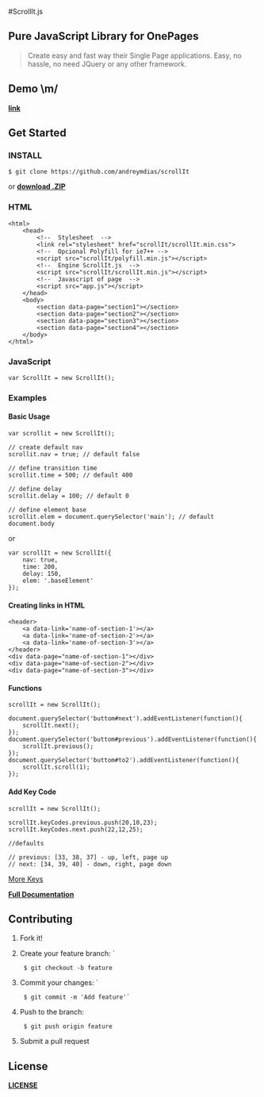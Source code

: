 #ScrollIt.js

## Pure JavaScript Library for OnePages

>Create easy and fast way their Single Page applications.
>Easy, no hassle, no need JQuery or any other framework.

## Demo \m/
    
**[link](http://andreymdias.github.io/scrollIt/)**
    
## Get Started

### INSTALL

    $ git clone https://github.com/andreymdias/scrollIt
    
or **[download .ZIP](https://github.com/andreymdias/scrollIt/archive/master.zip)**

### HTML

    <html>    
        <head>
            <!--  Stylesheet  -->
            <link rel="stylesheet" href="scrollIt/scrollIt.min.css">
            <!--  Opcional Polyfill for ie7++ -->
            <script src="scrollIt/polyfill.min.js"></script>
            <!--  Engine ScrollIt.js  -->
            <script src="scrollIt/scrollIt.min.js"></script>
            <!--  Javascript of page  -->
            <script src="app.js"></script>
        </head>
        <body>
            <section data-page="section1"></section>
            <section data-page="section2"></section>
            <section data-page="section3"></section>
            <section data-page="section4"></section>
        </body>
    </html>
    
### JavaScript

    var ScrollIt = new ScrollIt();

### Examples

#### Basic Usage

    var scrollit = new ScrollIt();
    
    // create default nav
    scrollit.nav = true; // default false
    
    // define transition time
    scrollit.time = 500; // default 400
    
    // define delay
    scrollit.delay = 100; // default 0
    
    // define element base
    scrollit.elem = document.querySelector('main'); // default document.body

or
    
    var scrollIt = new ScrollIt({
        nav: true,
        time: 200,
        delay: 150,
        elem: '.baseElement'
    }); 
    
#### Creating links in HTML

    <header>
        <a data-link='name-of-section-1'></a>
        <a data-link='name-of-section-2'></a>
        <a data-link='name-of-section-3'></a>
    </header>
    <div data-page="name-of-section-1"></div>
    <div data-page="name-of-section-2"></div>
    <div data-page="name-of-section-3"></div>
    
#### Functions
    
    scrollIt = new ScrollIt();
    
    document.querySelector('buttom#next').addEventListener(function(){
        scrollIt.next();
    });
    document.querySelector('buttom#previous').addEventListener(function(){
        scrollIt.previous();
    });
    document.querySelector('buttom#to2').addEventListener(function(){
        scrollIt.scroll(1);
    });

#### Add Key Code

    scrollIt = new ScrollIt();
    
    scrollIt.keyCodes.previous.push(20,10,23);
    scrollIt.keyCodes.next.push(22,12,25);
    
    //defaults
    
    // previous: [33, 38, 37] - up, left, page up 
    // next: [34, 39, 40] - down, right, page down

[More Keys](http://www.cambiaresearch.com/articles/15/javascript-char-codes-key-codes)

**[Full Documentation](https://github.com/andreymdias/scrollIt/wiki)**

## Contributing

1. Fork it!
2. Create your feature branch: `

        $ git checkout -b feature
        
3. Commit your changes: `

        $ git commit -m 'Add feature'`
    
4. Push to the branch:

        $ git push origin feature
        
5. Submit a pull request

## License

**[LICENSE](https://github.com/andreymdias/scrollIt/blob/master/LICENSE)**
